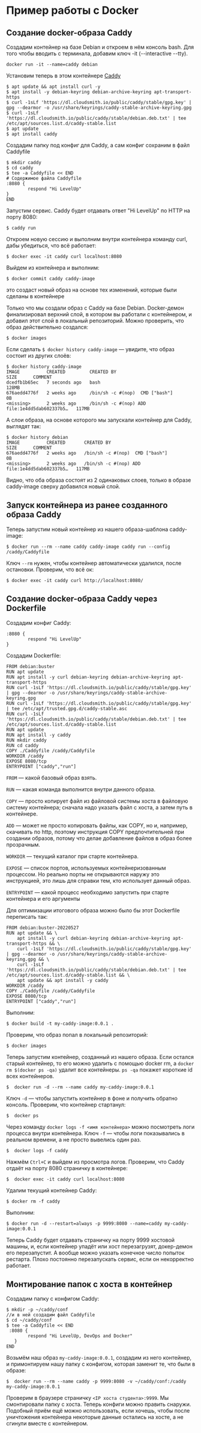 # Пример работы с Docker
## Создание docker-образа Caddy
Создадим контейнер на базе Debian и откроем в нём консоль bash.
Для того чтобы вводить с терминала, добавим ключ -it (--interactive --tty).
```
docker run -it --name=caddy debian 
```
Установим теперь в этом контейнере [Caddy](https://caddyserver.com/docs/install#debian-ubuntu-raspbian)
```
$ apt update && apt install curl -y
$ apt install -y debian-keyring debian-archive-keyring apt-transport-https
$ curl -1sLf 'https://dl.cloudsmith.io/public/caddy/stable/gpg.key' | gpg --dearmor -o /usr/share/keyrings/caddy-stable-archive-keyring.gpg
$ curl -1sLf 'https://dl.cloudsmith.io/public/caddy/stable/debian.deb.txt' | tee /etc/apt/sources.list.d/caddy-stable.list
$ apt update
$ apt install caddy 
```
Создадим папку под конфиг для Caddy, а сам конфиг сохраним в файл Caddyfile
```
$ mkdir caddy
$ cd caddy
$ tee -a Caddyfile << END
# Содержимое файла Caddyfile
:8080 {
        respond "Hi LevelUp"
}
END 
```
Запустим сервис. Caddy будет отдавать ответ "Hi LevelUp" по HTTP на порту 8080:
```
$ caddy run
```
Откроем новую сессию и выполним внутри контейнера команду curl, дабы убедиться, что всё работает:
```
$ docker exec -it caddy curl localhost:8080 
```
Выйдем из контейнера и выполним:
```
$ docker commit caddy caddy-image 
```
это создаст новый образ на основе тех изменений, которые были сделаны в контейнере

Только что мы создали образ с Caddy на базе Debian. Docker-демон финализировал верхний слой, в котором вы работали с контейнером, и добавил этот слой в локальный репозиторий.
Можно проверить, что образ действительно создался:
```
$ docker images
```
Если сделать `$ docker history caddy-image` — увидите, что образ состоит из других слоёв:
```
$ docker history caddy-image                                               
IMAGE          CREATED         CREATED BY                                      SIZE      COMMENT
dcedfb1b65ec   7 seconds ago   bash                                            128MB
676aedd4776f   2 weeks ago     /bin/sh -c #(nop)  CMD ["bash"]                 0B
<missing>      2 weeks ago     /bin/sh -c #(nop) ADD file:1e4dd5dab602337b5…   117MB 
```
А слои образа, на основе которого мы запускали контейнер для Caddy, выглядят так:
```
$ docker history debian
IMAGE          CREATED       CREATED BY                                      SIZE      COMMENT
676aedd4776f   2 weeks ago   /bin/sh -c #(nop)  CMD ["bash"]                 0B
<missing>      2 weeks ago   /bin/sh -c #(nop) ADD file:1e4dd5dab602337b5…   117MB 
```
Видно, что оба образа состоят из 2 одинаковых слоев, только в образе caddy-image сверху добавился новый слой.

## Запуск контейнера из ранее созданного образа Caddy
Теперь запустим новый контейнер из нашего образа-шаблона caddy-image:
```
$ docker run --rm --name caddy caddy-image caddy run --config /caddy/Caddyfile
```
Ключ `--rm` нужен, чтобы контейнер автоматически удалился, после остановки. 
Проверим, что всё ок:
```
$ docker exec -it caddy curl http://localhost:8080/
```

## Создание docker-образа Caddy через Dockerfile
Создадим конфиг Caddy:
```
:8080 {
        respond "Hi LevelUp"
}
```
Создадим Dockerfile:
```
FROM debian:buster
RUN apt update
RUN apt install -y curl debian-keyring debian-archive-keyring apt-transport-https
RUN curl -1sLf 'https://dl.cloudsmith.io/public/caddy/stable/gpg.key' | gpg --dearmor -o /usr/share/keyrings/caddy-stable-archive-keyring.gpg
RUN curl -1sLf 'https://dl.cloudsmith.io/public/caddy/stable/gpg.key' | tee /etc/apt/trusted.gpg.d/caddy-stable.asc
RUN curl -1sLf 'https://dl.cloudsmith.io/public/caddy/stable/debian.deb.txt' | tee /etc/apt/sources.list.d/caddy-stable.list
RUN apt update
RUN apt install -y caddy
RUN mkdir caddy
RUN cd caddy
COPY ./Caddyfile /caddy/Caddyfile
WORKDIR /caddy
EXPOSE 8080/tcp
ENTRYPOINT ["caddy","run"] 
```
`FROM` — какой базовый образ взять.

`RUN` — какая команда выполнится внутри данного образа.

`COPY` — просто копирует файл из файловой системы хоста в файловую систему контейнера; сначала надо указать файл с хоста, а затем путь в контейнере.

`ADD` — может не просто копировать файлы, как COPY, но и, например, скачивать по http, поэтому инструкция COPY предпочтительней при создании образов, потому что делае добавление файлов в образ более прозрачным.

`WORKDIR` — текущий каталог при старте контейнера.

`EXPOSE` — список портов, используемых контейнеризованным процессом. Но реально порты не открываются наружу это инструкцией, это лишь для справки тем, кто использует данный образ.

`ENTRYPOINT` — какой процесс необходимо запустить при старте контейнера и его аргументы

Для оптимизации итогового образа можно было бы этот Dockerfile переписать так:
```
FROM debian:buster-20220527
RUN apt update && \ 
    apt install -y curl debian-keyring debian-archive-keyring apt-transport-https && \
    curl -1sLf 'https://dl.cloudsmith.io/public/caddy/stable/gpg.key' | gpg --dearmor -o /usr/share/keyrings/caddy-stable-archive-keyring.gpg && \
    curl -1sLf 'https://dl.cloudsmith.io/public/caddy/stable/debian.deb.txt' | tee /etc/apt/sources.list.d/caddy-stable.list && \
    apt update && apt install -y caddy
WORKDIR /caddy
COPY ./Caddyfile /caddy/Caddyfile
EXPOSE 8080/tcp
ENTRYPOINT ["caddy","run"] 
```
Выполним:
```
$ docker build -t my-caddy-image:0.0.1 .
```
Проверим, что образ попал в локальный репозиторий:
```
$ docker images 
```
Теперь запустим контейнер, созданный из нашего образа. Если остался старый контейнер, то его можно удалить с помощью docker rm, а `docker rm $(docker ps -qa)` удалит все контейнеры. `ps -qa` покажет короткие id всех контейнеров.
```
$  docker run -d --rm --name caddy my-caddy-image:0.0.1
```
Ключ `-d` — чтобы запустить контейнер в фоне и получить обратно консоль.
Проверим, что контейнер стартанул:
```
$  docker ps
```
Через команду `docker logs -f <имя контейнера>` можно посмотреть логи процесса внутри контейнера.
Ключ `-f` — чтобы логи показывались в реальном времени, а не просто вывелись один раз.
```
$  docker logs -f caddy 
```
Нажмём `Ctrl+C` и выйдем из просмотра логов.
Проверим, что Caddy отдаёт на порту 8080 страничку в контейнере:
```
$  docker exec -it caddy curl localhost:8080
```
Удалим текущий контейнер Caddy:
```
$ docker rm -f caddy
```
Выполним:
```
$ docker run -d --restart=always -p 9999:8080 --name=caddy my-caddy-image:0.0.1 
``` 
Теперь Caddy будет отдавать страничку на порту 9999 хостовой машины, и, если контейнер упадёт или хост перезагрузят, докер-демон его перезапустит. А вообще можно указать конечное число попыток рестарта. Плохо постоянно перезапускать сервис, если он некорректно работает.

## Монтирование папок с хоста в контейнер
Создадим папку c конфигом Caddy:
```
$ mkdir -p ~/caddy/conf
//и в ней создадим файл Caddyfile
$ cd ~/caddy/conf
$ tee -a Caddyfile << END 
 :8080 {
        respond "Hi LevelUp, DevOps and Docker"
   }
END
```
Возьмём наш образ `my-caddy-image:0.0.1`, создадим из него контейнер, и примонтируем нашу папку с конфигом, которая заменит те, что были в образе:
```
$  docker run --rm --name caddy -p 9999:8080 -v ~/caddy/conf:/caddy my-caddy-image:0.0.1 
```
Проверим в браузере страничку `<IP хоста студента>:9999`.
Мы смонтировали папку с хоста. Теперь конфиги можно править снаружи. Подобный приём ещё можно использовать, если хочешь, чтобы после уничтожения контейнера некоторые данные остались на хосте, а не сгинули вместе с контейнером.
